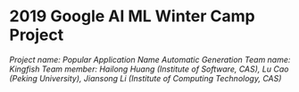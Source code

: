 # 2019 Google AI ML Winter Camp Project
*Project name: Popular Application Name Automatic Generation*
*Team name: Kingfish*
*Team member: Hailong Huang (Institute of Software, CAS), Lu Cao (Peking University), Jiansong Li (Institute of Computing Technology, CAS)*
